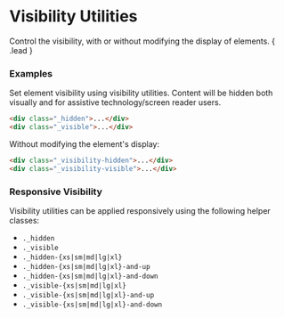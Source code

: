 # Visibility Utilities
Control the visibility, with or without modifying the display of elements. { .lead }

### Examples
Set element visibility using visibility utilities. Content will be hidden both visually and for assistive technology/screen reader users.

~~~html
<div class="_hidden">...</div>
<div class="_visible">...</div>
~~~

Without modifying the element's display:
~~~html
<div class="_visibility-hidden">...</div>
<div class="_visibility-visible">...</div>
~~~

### Responsive Visibility
Visibility utilities can be applied responsively using the following helper classes:

- `._hidden`
- `._visible`
- `._hidden-{xs|sm|md|lg|xl}`<span/>
- `._hidden-{xs|sm|md|lg|xl}-and-up`
- `._hidden-{xs|sm|md|lg|xl}-and-down`
- `._visible-{xs|sm|md|lg|xl}`<span/>
- `._visible-{xs|sm|md|lg|xl}-and-up`
- `._visible-{xs|sm|md|lg|xl}-and-down`
